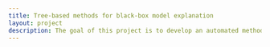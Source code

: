 ```yaml
---
title: Tree-based methods for black-box model explanation
layout: project
description: The goal of this project is to develop an automated method for translating uninterpretable machine-learned models to interpretable decision-tree-like models with high fidelity.
---
```

